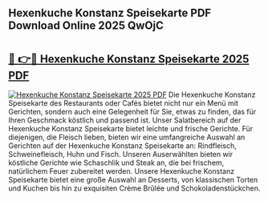 ## Hexenkuche Konstanz Speisekarte PDF Download Online 2025 QwOjC

# <h2><a href="http://gc5miv.nevu.top/?p=Hexenkuche+Konstanz+Speisekarte">🔗 👉🔴 Hexenkuche Konstanz Speisekarte 2025 PDF</a></h2>

[![Hexenkuche Konstanz Speisekarte 2025 PDF](https://i.imgur.com/dBaPXMq.png)](http://gc5miv.nevu.top/?p=Hexenkuche+Konstanz+Speisekarte)
Die Hexenkuche Konstanz Speisekarte des Restaurants oder Cafés bietet nicht nur ein Menü mit Gerichten, sondern auch eine Gelegenheit für Sie, etwas zu finden, das für Ihren Geschmack köstlich und passend ist. Unser Salatbereich auf der Hexenkuche Konstanz Speisekarte bietet leichte und frische Gerichte. Für diejenigen, die Fleisch lieben, bieten wir eine umfangreiche Auswahl an Gerichten auf der Hexenkuche Konstanz Speisekarte an: Rindfleisch, Schweinefleisch, Huhn und Fisch. Unseren Auserwählten bieten wir köstliche Gerichte wie Schaschlik und Steak an, die bei frischem, natürlichem Feuer zubereitet werden. Unsere Hexenkuche Konstanz Speisekarte bietet eine große Auswahl an Desserts, von klassischen Torten und Kuchen bis hin zu exquisiten Crème Brûlée und Schokoladenstückchen.
